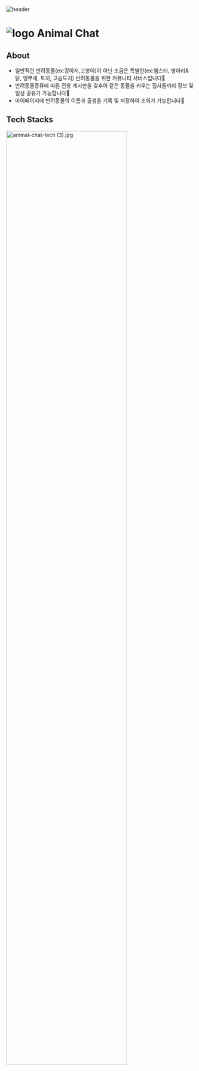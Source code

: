![header](https://capsule-render.vercel.app/api?type=egg&color=#fadf69)
# ![logo](https://ifh.cc/g/SzAlkT.png) Animal Chat 
## About
- 일반적인 반려동물(ex:강아지,고양이)이 아닌 조금은 특별한(ex:햄스터, 병아리&닭, 앵무새, 토끼, 고슴도치) 반려동물을 위한 커뮤니티 서비스입니다💚 
- 반려동물종류에 따른 전용 게시판을 갖추어 같은 동물을 키우는 집사들끼리 정보 및 일상 공유가 가능합니다💚
- 마이페이지에 반려동물의 이름과 출생을 기록 및 저장하여 조회가 가능합니다💚 

## Tech Stacks
<img src="https://i.imgur.com/ZHx592G.jpg" title="animal-chat-tech (3).jpg" width="80%" height="80%" />
